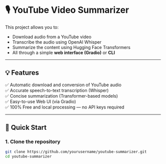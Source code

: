 # 🎙️ YouTube Video Summarizer

This project allows you to:
- Download audio from a YouTube video
- Transcribe the audio using OpenAI Whisper
- Summarize the content using Hugging Face Transformers
- All through a simple **web interface (Gradio)** or **CLI**

---

## 💡 Features

✅ Automatic download and conversion of YouTube audio  
✅ Accurate speech-to-text transcription (Whisper)  
✅ Concise summarization (Transformer-based models)  
✅ Easy-to-use Web UI (via Gradio)  
✅ 100% Free and local processing — no API keys required

---

## 🚀 Quick Start

### 1. Clone the repository

```bash
git clone https://github.com/yourusername/youtube-summarizer.git
cd youtube-summarizer
